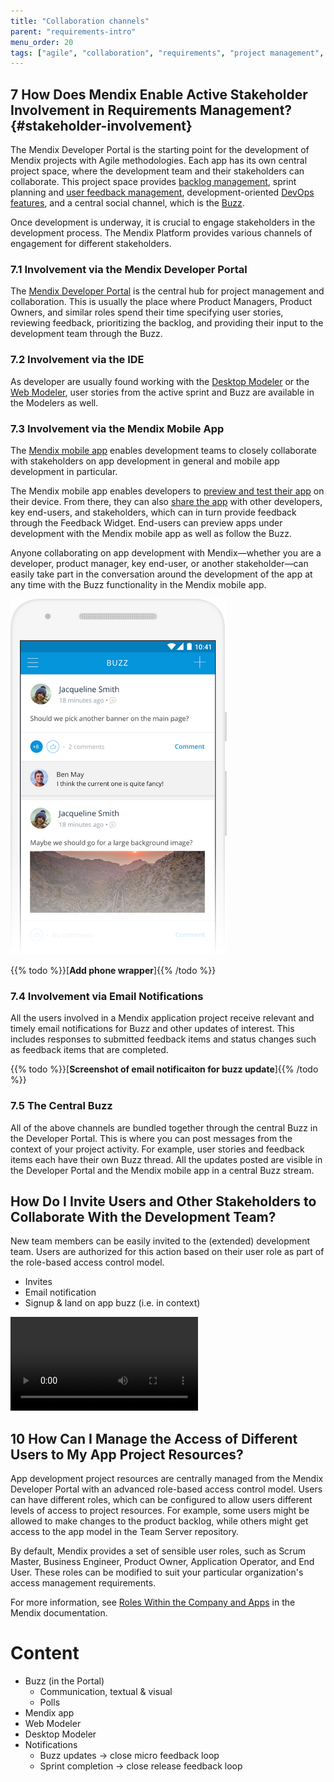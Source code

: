 ```yaml
---
title: "Collaboration channels"
parent: "requirements-intro"
menu_order: 20
tags: ["agile", "collaboration", "requirements", "project management", "feedback", "dashboard", "traceability"]
---
```


## 7 How Does Mendix Enable Active Stakeholder Involvement in Requirements Management? {#stakeholder-involvement}

The Mendix Developer Portal is the starting point for the development of Mendix projects with Agile methodologies. Each app has its own central project space, where the development team and their stakeholders can collaborate. This project space provides [backlog management](requirements-management#requirements-management), sprint planning and [user feedback management](feedback-management#feedback-management), development-oriented [DevOps features](devops-overview), and a central social channel, which is the [Buzz](https://docs.mendix.com/developerportal/).

Once development is underway, it is crucial to engage stakeholders in the development process. The Mendix Platform provides various channels of engagement for different stakeholders.

### 7.1 Involvement via the Mendix Developer Portal

The [Mendix Developer Portal](https://docs.mendix.com/developerportal/) is the central hub for project management and collaboration. This is usually the place where Product Managers, Product Owners, and similar roles spend their time specifying user stories, reviewing feedback, prioritizing the backlog, and providing their input to the development team through the Buzz.

### 7.2 Involvement via the IDE

As developer are usually found working with the [Desktop Modeler](app-development#desktop-modeler) or the [Web Modeler](app-development#web-modeler), user stories from the active sprint and Buzz are available in the Modelers as well.

### 7.3 Involvement via the Mendix Mobile App

The [Mendix mobile app](https://docs.mendix.com/refguide/getting-the-mendix-app) enables development teams to closely collaborate with stakeholders on app development in general and mobile app development in particular.

The Mendix mobile app enables developers to [preview and test their app](../app-capabilities/mobile-apps#mxapp-preview) on their device. From there, they can also [share the app](../app-capabilities/mobile-apps#mxapp-share) with other developers, key end-users, and stakeholders, which can in turn provide feedback through the Feedback Widget. End-users can preview apps under development with the Mendix mobile app  as well as follow the Buzz.

Anyone collaborating on app development with Mendix—whether you are a developer, product manager, key end-user, or another stakeholder—can easily take part in the conversation around the development of the app at any time with the Buzz functionality in the Mendix mobile app.

![](attachments/agile/buzz-mobile.png)

{{% todo %}}[**Add  phone wrapper**]{{% /todo %}}

### 7.4 Involvement via Email Notifications

All the users involved in a Mendix application project receive relevant and timely email notifications for Buzz and other updates of interest. This includes responses to submitted feedback items and status changes such as feedback items that are completed.

{{% todo %}}[**Screenshot of email notificaiton for buzz update**]{{% /todo %}}

### 7.5 The Central Buzz

All of the above channels are bundled together through the central Buzz in the Developer Portal. This is where you can post messages from the context of your project activity. For example, user stories and feedback items each have their own Buzz thread. All the updates posted are visible in the Developer Portal and the Mendix mobile app in a central Buzz stream.

## How Do I Invite Users and Other Stakeholders to Collaborate With the Development Team?

New team members can be easily invited to the (extended) development team. Users are authorized for this action based on their user role as part of the role-based access control model.

* Invites
* Email notification
* Signup & land on app buzz (i.e. in context)

<video controls src="attachments/agile/DO_InviteUserToProject-1.mp4">Inviting a user to your app team</video>

## 10 How Can I Manage the Access of Different Users to My App Project Resources?

App development project resources are centrally managed from the Mendix Developer Portal with an advanced role-based access control model. Users can have different roles, which can be configured to allow users different levels of access to project resources. For example, some users might be allowed to make changes to the product backlog, while others might get access to the app model in the Team Server repository.

By default, Mendix provides a set of sensible user roles, such as Scrum Master, Business Engineer, Product Owner, Application Operator, and End User. These roles can be modified to suit your particular organization's access management requirements.

For more information, see [Roles Within the Company and Apps](https://docs.mendix.com/developerportal/general/roles) in the Mendix documentation.


# Content
* Buzz (in the Portal)
  * Communication, textual & visual
  * Polls
* Mendix app
* Web Modeler
* Desktop Modeler
* Notifications
  * Buzz updates → close micro feedback loop
  * Sprint completion → close release feedback loop
